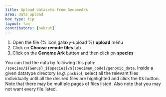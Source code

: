 ```yaml
---
title: Upload datasets from GenomeArk
area: data upload
box_type: tip
layout: faq
contributors: [nekrut]
---
```


1. Open the file {% icon galaxy-upload %} __upload__ menu
2. Click on **Choose remote files** tab
3. Click on the **Genome Ark** button and then click on **species**

You can find the data by following this path: `/species/${Genus}_${species}/${specimen_code}/genomic_data`. Inside a given datatype directory (*e.g.* `pacbio`), select all the relevant files individually until all the desired files are highlighted and click the <kbd>Ok</kbd> button. Note that there may be multiple pages of files listed. Also note that you may not want every file listed.
